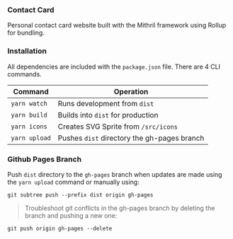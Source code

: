 ### Contact Card

Personal contact card website built with the Mithril framework using Rollup for bundling.


### Installation
All dependencies are included with the `package.json` file. There are 4 CLI commands.

|Command| Operation |
|--|--|
| `yarn watch` |  Runs development from `dist`   |
| `yarn build` |  Builds into `dist` for production |
| `yarn icons` |  Creates SVG Sprite from `/src/icons` |
| `yarn upload` | Pushes `dist` directory the gh-pages branch |


### Github Pages Branch
Push `dist` directory to the `gh-pages` branch when updates are made using the `yarn upload` command or manually using:

```
git subtree push --prefix dist origin gh-pages
```

> Troubleshoot git conflicts in the gh-pages branch by deleting the branch and pushing a new one:

```
git push origin gh-pages --delete
```
